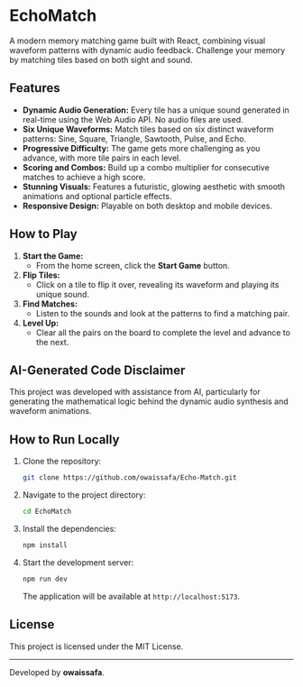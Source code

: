# EchoMatch

A modern memory matching game built with React, combining visual waveform patterns with dynamic audio feedback. Challenge your memory by matching tiles based on both sight and sound.

## Features

-   **Dynamic Audio Generation:** Every tile has a unique sound generated in real-time using the Web Audio API. No audio files are used.
-   **Six Unique Waveforms:** Match tiles based on six distinct waveform patterns: Sine, Square, Triangle, Sawtooth, Pulse, and Echo.
-   **Progressive Difficulty:** The game gets more challenging as you advance, with more tile pairs in each level.
-   **Scoring and Combos:** Build up a combo multiplier for consecutive matches to achieve a high score.
-   **Stunning Visuals:** Features a futuristic, glowing aesthetic with smooth animations and optional particle effects.
-   **Responsive Design:** Playable on both desktop and mobile devices.

## How to Play

1.  **Start the Game:**
    -   From the home screen, click the **Start Game** button.
2.  **Flip Tiles:**
    -   Click on a tile to flip it over, revealing its waveform and playing its unique sound.
3.  **Find Matches:**
    -   Listen to the sounds and look at the patterns to find a matching pair.
4.  **Level Up:**
    -   Clear all the pairs on the board to complete the level and advance to the next.

## AI-Generated Code Disclaimer

This project was developed with assistance from AI, particularly for generating the mathematical logic behind the dynamic audio synthesis and waveform animations.

## How to Run Locally

1.  Clone the repository:
    ```bash
    git clone https://github.com/owaissafa/Echo-Match.git
    ```
2.  Navigate to the project directory:
    ```bash
    cd EchoMatch
    ```
3.  Install the dependencies:
    ```bash
    npm install
    ```
4.  Start the development server:
    ```bash
    npm run dev
    ```
    The application will be available at `http://localhost:5173`.

## License

This project is licensed under the MIT License.

---
Developed by **owaissafa**.
